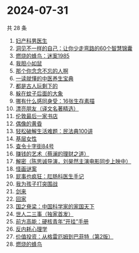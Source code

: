 # 2024-07-31

共 28 条

<!-- BEGIN WEREAD -->
<!-- 最后更新时间 2024-07-31 14:01:05 +0800 -->
1. [妇产科男医生](https://weread.qq.com/web/bookDetail/f1432510813ab90d1g017504)
1. [洞见不一样的自己：让你少走弯路的60个智慧锦囊](https://weread.qq.com/web/bookDetail/28b327b0813ab90d6g016de6)
1. [燃烧的蜂鸟：迷案1985](https://weread.qq.com/web/bookDetail/ea2329f0813ab90d0g017199)
1. [我胆小如鼠](https://weread.qq.com/web/bookDetail/276323e0813ab90a5g0144d7)
1. [那个你念念不忘的人啊](https://weread.qq.com/web/bookDetail/db632090813ab9080g012d29)
1. [一读就懂的中医养生宝典](https://weread.qq.com/web/bookDetail/00f32900813ab909eg018e04)
1. [都是古人玩剩下的](https://weread.qq.com/web/bookDetail/17b32b90813ab8ee5g017b91)
1. [躲在蚊子后面的大象](https://weread.qq.com/web/bookDetail/bfc32800813ab883bg0165f3)
1. [哪有什么感同身受：16张生存素描](https://weread.qq.com/web/bookDetail/45f32bc0813ab9011g015a01)
1. [漂亮朋友（译文名著精选）](https://weread.qq.com/web/bookDetail/9b532fc05e39149b5a55f66)
1. [伦敦最后一家书店](https://weread.qq.com/web/bookDetail/74232650813ab6e09g0125fb)
1. [偶像的黄昏](https://weread.qq.com/web/bookDetail/3ee32870813ab905cg018b90)
1. [轻松破解生活难题：民法典100讲](https://weread.qq.com/web/bookDetail/59732da0813ab9052g016b28)
1. [基层女性](https://weread.qq.com/web/bookDetail/d3c3209072646383d3ce031)
1. [查令十字街84号](https://weread.qq.com/web/bookDetail/966326705c8498966c05e8e)
1. [赚钱的艺术（蔡澜的理财之道）](https://weread.qq.com/web/bookDetail/1fe32b60813ab9052g011c9e)
1. [解密（陈思诚导演，刘昊然主演电影同步上映中）](https://weread.qq.com/web/bookDetail/e1c32c205c9f30e1cdf7d38)
1. [怪画谜案](https://weread.qq.com/web/bookDetail/45632580813ab90d8g018fd7)
1. [屁事也疯狂：肛肠科医生手记](https://weread.qq.com/web/bookDetail/cf232020813ab9051g017394)
1. [我为孩子打突围战](https://weread.qq.com/web/bookDetail/2de32bf0813ab8de9g019ec3)
1. [剑来](https://weread.qq.com/web/bookDetail/8e5326b07153adcf8e53d42)
1. [回家](https://weread.qq.com/web/bookDetail/d0432270813ab7696g010a9d)
1. [国之脊梁：中国科学家的家国天下](https://weread.qq.com/web/bookDetail/5b132f90813ab90b5g0183ba)
1. [世人二三事（独家首发）](https://weread.qq.com/web/bookDetail/c7832c00813ab9019g017451)
1. [前方高能：硬核青年“开挂”手册](https://weread.qq.com/web/bookDetail/6ec323a0813ab9080g0178b8)
1. [反内耗心理学](https://weread.qq.com/web/bookDetail/ced32730813ab8b3cg017549)
1. [价值投资：从格雷厄姆到巴菲特（第2版）](https://weread.qq.com/web/bookDetail/4f632770813ab90a0g01524b)
1. [燃烧的蜂鸟](https://weread.qq.com/web/bookDetail/73632460813ab70d0g015e9f)
<!-- END WEREAD -->
